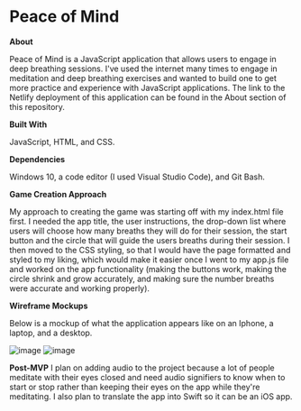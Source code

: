 # Peace of Mind

**About**

Peace of Mind is a JavaScript application that allows users to engage in deep breathing sessions. I've used the internet many times to engage in meditation and deep breathing exercises and wanted to build one to get more practice and experience with JavaScript applications. The link to the Netlify deployment of this application can be found in the About section of this repository.

**Built With**

JavaScript, HTML, and CSS.

**Dependencies**

Windows 10, a code editor (I used Visual Studio Code), and Git Bash.

**Game Creation Approach**

My approach to creating the game was starting off with my index.html file first. I needed the app title, the user instructions, the drop-down list where users will choose how many breaths they will do for their session, the start button and the circle that will guide the users breaths during their session. I then moved to the CSS styling, so that I would have the page formatted and styled to my liking, which would make it easier once I went to my app.js file and worked on the app functionality (making the buttons work, making the circle shrink and grow accurately, and making sure the number breaths were accurate and working properly).

**Wireframe Mockups**

Below is a mockup of what the application appears like on an Iphone, a laptop, and a desktop.

![image](https://user-images.githubusercontent.com/105788615/226044803-d5960ece-cbf7-442d-890d-b3f3d966d916.png)
![image](https://user-images.githubusercontent.com/105788615/226044939-d511a5d8-5cce-4fd9-835d-98c6357f853c.png)

**Post-MVP**
I plan on adding audio to the project because a lot of people meditate with their eyes closed and need audio signifiers to know when to start or stop rather than keeping their eyes on the app while they're meditating. I also plan to translate the app into Swift so it can be an iOS app.
